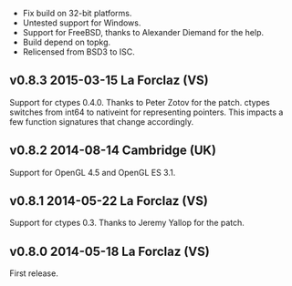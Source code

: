 
* Fix build on 32-bit platforms.
* Untested support for Windows.
* Support for FreeBSD, thanks to Alexander Diemand for the help.
* Build depend on topkg.
* Relicensed from BSD3 to ISC.


v0.8.3 2015-03-15 La Forclaz (VS)
---------------------------------

Support for ctypes 0.4.0. Thanks to Peter Zotov for the patch. ctypes
switches from int64 to nativeint for representing pointers. This
impacts a few function signatures that change accordingly.


v0.8.2 2014-08-14 Cambridge (UK)
--------------------------------

Support for OpenGL 4.5 and OpenGL ES 3.1.


v0.8.1 2014-05-22 La Forclaz (VS)
---------------------------------

Support for ctypes 0.3. Thanks to Jeremy Yallop for the patch.


v0.8.0 2014-05-18 La Forclaz (VS)
---------------------------------

First release.
